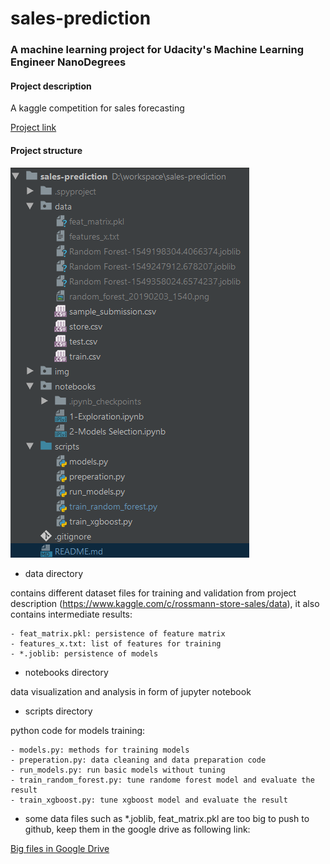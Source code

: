 # sales-prediction

### A machine learning project for Udacity's Machine Learning Engineer NanoDegrees

#### Project description
A kaggle competition for sales forecasting

[Project link](https://www.kaggle.com/c/rossmann-store-sales)

#### Project structure
![project structure](img/structure.png)
- data directory

contains different dataset files for training and validation from project description (https://www.kaggle.com/c/rossmann-store-sales/data), 
it also contains intermediate results: 

    - feat_matrix.pkl: persistence of feature matrix
    - features_x.txt: list of features for training
    - *.joblib: persistence of models

- notebooks directory

data visualization and analysis in form of jupyter notebook

- scripts directory

python code for models training:

    - models.py: methods for training models
    - preperation.py: data cleaning and data preparation code
    - run_models.py: run basic models without tuning
    - train_random_forest.py: tune randome forest model and evaluate the result
    - train_xgboost.py: tune xgboost model and evaluate the result
    
- some data files such as *.joblib, feat_matrix.pkl are too big to push to github, keep them in the google drive as following link:

[Big files in Google Drive](https://drive.google.com/open?id=1J0LKDANYdk-bSciZjzH_GZN31PLY1mKv)